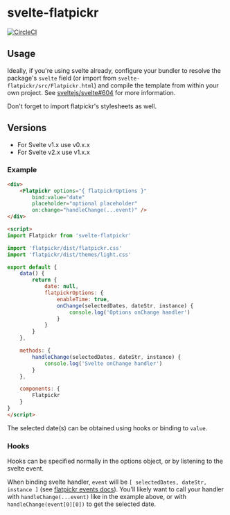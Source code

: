 # svelte-flatpickr

[![CircleCI](https://circleci.com/gh/jacobmischka/svelte-flatpickr.svg?style=shield)](https://circleci.com/gh/jacobmischka/svelte-flatpickr)

## Usage

Ideally, if you're using svelte already, configure your bundler to resolve the package's `svelte` field (or import from `svelte-flatpickr/src/Flatpickr.html`) and compile the template from within your own project. See [sveltejs/svelte#604](https://github.com/sveltejs/svelte/issues/604) for more information.

Don't forget to import flatpickr's stylesheets as well.

## Versions

* For Svelte v1.x use v0.x.x
* For Svelte v2.x use v1.x.x

### Example

```html
<div>
	<Flatpickr options="{ flatpickrOptions }"
		bind:value="date"
		placeholder="optional placeholder" 
		on:change="handleChange(...event)" />
</div>

<script>
import Flatpickr from 'svelte-flatpickr'

import 'flatpickr/dist/flatpickr.css'
import 'flatpickr/dist/themes/light.css'

export default {
	data() {
		return {
			date: null,
			flatpickrOptions: {
				enableTime: true,
				onChange(selectedDates, dateStr, instance) {
					console.log('Options onChange handler')
				}
			}
		}
	},

	methods: {
		handleChange(selectedDates, dateStr, instance) {
			console.log('Svelte onChange handler')
		}
	},

	components: {
		Flatpickr
	}
}
</script>
```

The selected date(s) can be obtained using hooks or binding to `value`.

### Hooks

Hooks can be specified normally in the options object, or by listening to the svelte event.

When binding svelte handler, `event` will be `[ selectedDates, dateStr, instance ]` (see [flatpickr events docs][flatpickr-events]). You'll likely want to call your handler with `handleChange(...event)` like in the example above, or with `handleChange(event[0][0])` to get the selected date.

[flatpickr-events]: https://chmln.github.io/flatpickr/events/
